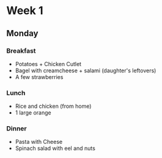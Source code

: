 # Week 1

## Monday

### Breakfast

- Potatoes + Chicken Cutlet
- Bagel with creamcheese + salami (daughter's leftovers)
- A few strawberries

### Lunch

- Rice and chicken (from home)
- 1 large orange

### Dinner

- Pasta with Cheese
- Spinach salad with eel and nuts

